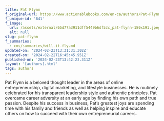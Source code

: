```yaml
---
title: Pat Flynn
f_original-url: https://www.actionablebooks.com/en-ca/authors/Pat-Flynn/
f_unique-id: '841'
f_image:
  url: /assets/external/65d77a3911dff5449b6df53c_pat-flynn-180x191.jpeg
  alt: null
slug: pat-flynn
f_summaries:
  - cms/summaries/will-it-fly.md
updated-on: '2024-02-23T13:31:31.302Z'
created-on: '2024-02-22T16:45:45.951Z'
published-on: '2024-02-23T13:42:23.311Z'
layout: '[authors].html'
tags: authors
---
```


Pat Flynn is a beloved thought leader in the areas of online entrepreneurship, digital marketing, and lifestyle businesses. He is routinely celebrated for his transparent leadership style and authentic principles. Pat overcame career adversity at an early age by finding his own path and true passion. Despite his success in business, Pat’s greatest joys are spending time with his family and friends as well as helping inspire and educate others on how to succeed with their own entrepreneurial careers.
